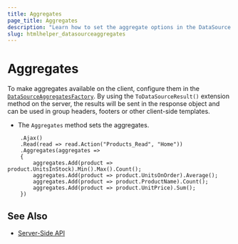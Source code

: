 ```yaml
---
title: Aggregates
page_title: Aggregates
description: "Learn how to set the aggregate options in the DataSource component for {{ site.framework }}."
slug: htmlhelper_datasourceaggregates
---
```


# Aggregates

To make aggregates available on the client, configure them in the [`DataSourceAggregatesFactory`](/api/Kendo.Mvc.UI.Fluent/DataSourceAggregatesFactory). By using the `ToDataSourceResult()` extension method on the server, the results will be sent in the response object and can be used in group headers, footers or other client-side templates.

* The `Aggregates` method sets the aggregates.

```HtmlHelper
    .Ajax() 
    .Read(read => read.Action("Products_Read", "Home"))
    .Aggregates(aggregates =>
    {
        aggregates.Add(product => product.UnitsInStock).Min().Max().Count();
        aggregates.Add(product => product.UnitsOnOrder).Average();
        aggregates.Add(product => product.ProductName).Count();
        aggregates.Add(product => product.UnitPrice).Sum();
    })
```

## See Also

* [Server-Side API](/api/datasource)
